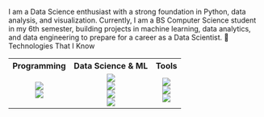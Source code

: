 I am a Data Science enthusiast with a strong foundation in Python, data analysis, and visualization. Currently, I am a BS Computer Science student in my 6th semester, building projects in machine learning, data analytics, and data engineering to prepare for a career as a Data Scientist.
🚀 Technologies That I Know
<table> <tr> <th>Programming</th> <th>Data Science & ML</th> <th>Tools</th> </tr> <tr> <td align="center"> <img src="https://img.shields.io/badge/Python-3776AB?style=for-the-badge&logo=python&logoColor=white"> <br> <img src="https://img.shields.io/badge/SQL-4479A1?style=for-the-badge&logo=postgresql&logoColor=white"> </td> <td align="center"> <img src="https://img.shields.io/badge/Pandas-150458?style=for-the-badge&logo=pandas&logoColor=white"> <br> <img src="https://img.shields.io/badge/Numpy-013243?style=for-the-badge&logo=numpy&logoColor=white"> <br> <img src="https://img.shields.io/badge/Matplotlib-ffffff?style=for-the-badge&logo=plotly&logoColor=black"> <br> <img src="https://img.shields.io/badge/Scikit--learn-F7931E?style=for-the-badge&logo=scikit-learn&logoColor=white"> </td> <td align="center"> <img src="https://img.shields.io/badge/Jupyter-F37626?style=for-the-badge&logo=jupyter&logoColor=white"> <br> <img src="https://img.shields.io/badge/VS%20Code-007ACC?style=for-the-badge&logo=visualstudiocode&logoColor=white"> <br> <img src="https://img.shields.io/badge/GitHub-181717?style=for-the-badge&logo=github&logoColor=white"> </td> </tr> </table>
